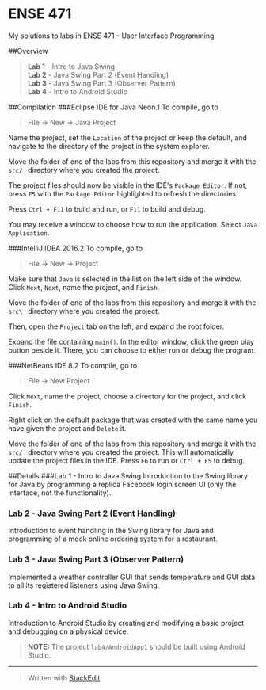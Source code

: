 # ENSE 471
My solutions to labs in ENSE 471 - User Interface Programming

##Overview
> **Lab 1** - Intro to Java Swing  
> **Lab 2** - Java Swing Part 2 (Event Handling)  
> **Lab 3** - Java Swing Part 3 (Observer Pattern)  
> **Lab 4** - Intro to Android Studio  

##Compilation
###Eclipse IDE for Java Neon.1
To compile, go to
> File -> New -> Java Project

Name the project, set the `Location` of the project or keep the default, and navigate to the directory of the project in the system explorer.  

Move the folder of one of the labs from this repository and merge it with the `src/ `
directory where you created the project.  

The project files should now be visible in the IDE's `Package Editor`. If not, press `F5` with the `Package Editor` highlighted to refresh the directories.  

Press `Ctrl + F11` to build and run, or `F11` to build and debug.  

You may receive a window to choose how to run the application. Select `Java Application`.  

###IntelliJ IDEA 2016.2
To compile, go to  
> File -> New -> Project

Make sure that `Java` is selected in the list on the left side of the window.
Click `Next`, `Next`, name the project, and `Finish`.  

Move the folder of one of the labs from this repository and merge it with the `src\ `
directory where you created the project.  

Then, open the `Project` tab on the left, and expand the root folder.

Expand the file containing `main()`. In the editor window, click the green play button beside it. There, you can choose to either run or debug the program.

###NetBeans IDE 8.2
To compile, go to
> File -> New Project  

Click `Next`, name the project, choose a directory for the project, and click
`Finish`.

Right click on the default package that was created with the same name you
have given the project and `Delete` it.

Move the folder of one of the labs from this repository and merge it with the `src/ `
directory where you created the project. This will automatically update the
project files in the IDE. Press `F6` to run or `Ctrl + F5` to debug.

##Details
###Lab 1 - Intro to Java Swing
Introduction to the Swing library for Java by programming a replica Facebook login screen UI (only the interface, not the functionality).  

### Lab 2 - Java Swing Part 2 (Event Handling)
Introduction to event handling in the Swing library for Java and programming of a mock online ordering system for a restaurant.

### Lab 3 - Java Swing Part 3 (Observer Pattern)
Implemented a weather controller GUI that sends temperature and GUI data
to all its registered listeners using Java Swing.

### Lab 4 - Intro to Android Studio
Introduction to Android Studio by creating and modifying a basic project and debugging on a physical device.

> **NOTE:** The project `lab4/AndroidApp1` should be built using Android Studio.  

---
> Written with [StackEdit](https://stackedit.io/).
